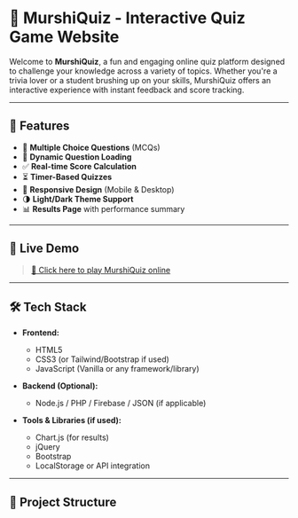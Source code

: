 # 🧠 MurshiQuiz - Interactive Quiz Game Website

Welcome to **MurshiQuiz**, a fun and engaging online quiz platform designed to challenge your knowledge across a variety of topics. Whether you're a trivia lover or a student brushing up on your skills, MurshiQuiz offers an interactive experience with instant feedback and score tracking.

---

## 🎯 Features

- 📝 **Multiple Choice Questions** (MCQs)
- 🔄 **Dynamic Question Loading**
- ✅ **Real-time Score Calculation**
- ⏳ **Timer-Based Quizzes**
- 📱 **Responsive Design** (Mobile & Desktop)
- 🌗 **Light/Dark Theme Support**
- 📊 **Results Page** with performance summary

---

## 🚀 Live Demo

> [🔗 Click here to play MurshiQuiz online]([https://your-live-link.com](https://v0-online-quiz-system-git-main-umars-projects-acbcaf9f.vercel.app/))  


---

## 🛠️ Tech Stack

- **Frontend:**  
  - HTML5  
  - CSS3 (or Tailwind/Bootstrap if used)  
  - JavaScript (Vanilla or any framework/library)

- **Backend (Optional):**  
  - Node.js / PHP / Firebase / JSON (if applicable)

- **Tools & Libraries (if used):**  
  - Chart.js (for results)  
  - jQuery  
  - Bootstrap  
  - LocalStorage or API integration

---

## 📁 Project Structure


